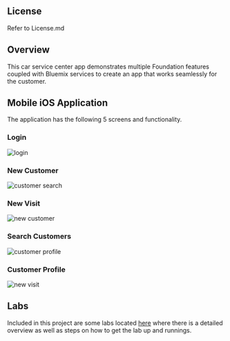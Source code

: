## License

Refer to License.md

## Overview
This car service center app demonstrates multiple Foundation features coupled with Bluemix services to create an app that works seamlessly for the customer.

## Mobile iOS Application

The application has the following 5 screens and functionality.

### Login
![login](img/login.png)

### New Customer
![customer search](img/customer-search.png)

### New Visit
![new customer](img/new-customer.png)

### Search Customers
![customer profile](img/customer-profile.png)

### Customer Profile
![new visit](img/new-visit.png)


## Labs
Included in this project are some labs located [here](/Lab/Readme.md) where there is a detailed overview as well as steps on how to get the lab up and runnings.
